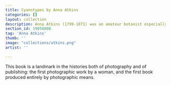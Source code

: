 ```yaml
---
title: Cyanotypes by Anna Atkins
categories: []
layout: collection
description: Anna Atkins (1799-1871) was an amateur botanist especially interested in scientific illustration and taxonomy. Her goal in producing Photographs of British Algae was to provide a visual companion to William Harvey&#39;s pioneering but unillustrated 1841 publication Manual of British Algae.
section_id: 19058808
tag: 'Anna Atkins'
thumb: ''
image: "collections/atkins.png"
artist: ''

---
```


This book is a landmark in the histories both of photography and of publishing: the first photographic work by a woman, and the first book produced entirely by photographic means.
